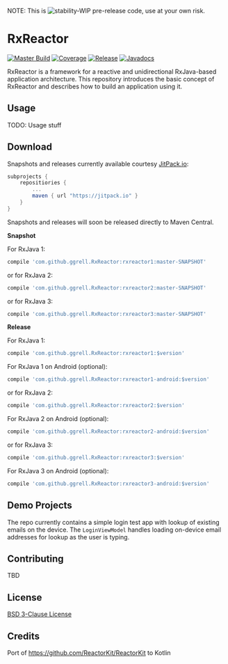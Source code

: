 NOTE: This is ![stability-WIP](https://img.shields.io/badge/stability-WIP-orange.svg) pre-release code, use at your own risk. 
 
# RxReactor
[![Master Build](https://github.com/ggrell/RxReactor/actions/workflows/merge_master.yml/badge.svg)](https://github.com/ggrell/RxReactor/actions/workflows/merge_master.yml)
[![Coverage](https://codecov.io/gh/ggrell/RxReactor/branch/main/graph/badge.svg?token=8JHGJPU2M8)](https://codecov.io/gh/ggrell/RxReactor)
[![Release](https://jitpack.io/v/ggrell/RxReactor.svg)](https://jitpack.io/#ggrell/RxReactor) [![Javadocs](https://img.shields.io/badge/documentation-Javadocs-brightgreen)](https://jitpack.io/com/github/ggrell/RxReactor/rxreactor1/master-SNAPSHOT/javadoc/)

RxReactor is a framework for a reactive and unidirectional RxJava-based application architecture. 
This repository introduces the basic concept of RxReactor and describes how to build an application 
using it.

## Usage

TODO: Usage stuff

## Download

Snapshots and releases currently available courtesy [JitPack.io](https://jitpack.io):
```groovy
subprojects {
    repositiories {
        ...
        maven { url "https://jitpack.io" }
    }
}
```
Snapshots and releases will soon be released directly to Maven Central.

**Snapshot**

For RxJava 1:
```groovy
compile 'com.github.ggrell.RxReactor:rxreactor1:master-SNAPSHOT'
```
or for RxJava 2:
```groovy
compile 'com.github.ggrell.RxReactor:rxreactor2:master-SNAPSHOT'
```
or for RxJava 3:
```groovy
compile 'com.github.ggrell.RxReactor:rxreactor3:master-SNAPSHOT'
```

**Release**

For RxJava 1:
```groovy
compile 'com.github.ggrell.RxReactor:rxreactor1:$version'
```
For RxJava 1 on Android (optional):
```groovy
compile 'com.github.ggrell.RxReactor:rxreactor1-android:$version'
```

or for RxJava 2:
```groovy
compile 'com.github.ggrell.RxReactor:rxreactor2:$version'
```
For RxJava 2 on Android (optional):
```groovy
compile 'com.github.ggrell.RxReactor:rxreactor2-android:$version'
```

or for RxJava 3:
```groovy
compile 'com.github.ggrell.RxReactor:rxreactor3:$version'
```
For RxJava 3 on Android (optional):
```groovy
compile 'com.github.ggrell.RxReactor:rxreactor3-android:$version'
```

## Demo Projects

The repo currently contains a simple login test app with lookup of existing emails on the device.
The `LoginViewModel` handles loading on-device email addresses for lookup as the user is typing.

## Contributing

TBD

## License

[BSD 3-Clause License](https://github.com/ggrell/RxReactor/blob/master/LICENSE)

## Credits

Port of https://github.com/ReactorKit/ReactorKit to Kotlin
